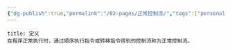 ```yaml
---
{"dg-publish":true,"permalink":"/02-pages/正常控制流/","tags":["personal/blog","计算机组成原理/CPU"]}
---
```


```ad-info
title: 定义
在程序正常执行时，通过顺序执行指令或转移指令得到的控制流称为正常控制流。
```
